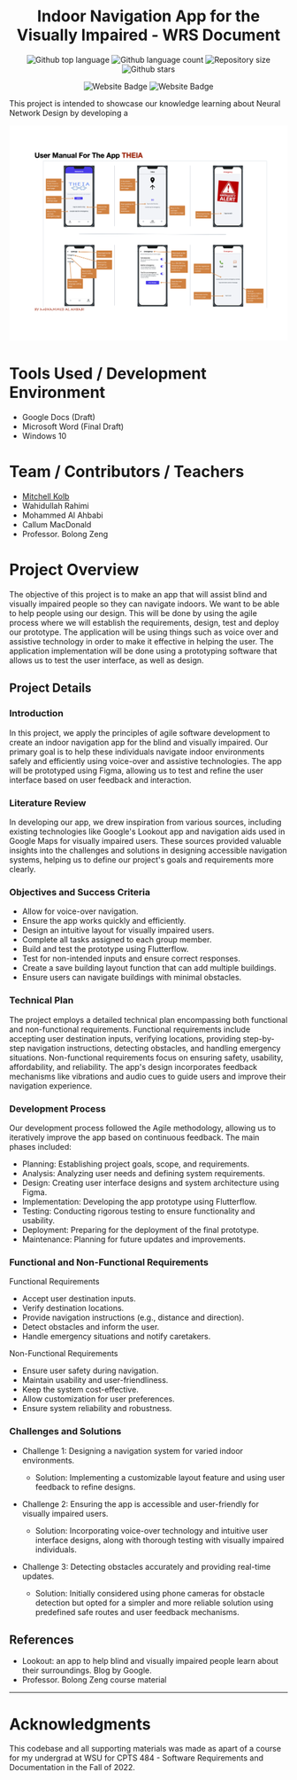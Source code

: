 


<h1 align="center">Indoor Navigation App for the Visually Impaired - WRS Document</h1>

<p align="center">
  <img alt="Github top language" src="https://img.shields.io/github/languages/top/mitchellkolb/navigation-app-WRS-report?color=4285F4">

  <img alt="Github language count" src="https://img.shields.io/github/languages/count/mitchellkolb/navigation-app-WRS-report?color=4285F4">

  <img alt="Repository size" src="https://img.shields.io/github/repo-size/mitchellkolb/navigation-app-WRS-report?color=4285F4">

  <img alt="Github stars" src="https://img.shields.io/github/stars/mitchellkolb/navigation-app-WRS-report?color=4285F4" />
</p>

<p align="center">
<img
    src="https://img.shields.io/badge/Google Docs-4285F4?style=for-the-badge&logo=Google Docs&logoColor=white"
    alt="Website Badge" />
<img
    src="https://img.shields.io/badge/Microsoft Word-2B579A?style=for-the-badge&logo=MicrosoftWord&logoColor=white"
    alt="Website Badge" />
</p>

This project is intended to showcase our knowledge learning about Neural Network Design by developing a

![project image](resources/APP-Manual.png)




# Tools Used / Development Environment
- Google Docs (Draft)
- Microsoft Word (Final Draft)
- Windows 10





# Team / Contributors / Teachers
- [Mitchell Kolb](https://github.com/mitchellkolb)
- Wahidullah Rahimi 
- Mohammed Al Ahbabi 
- Callum MacDonald
- Professor. Bolong Zeng



# Project Overview
The objective of this project is to make an app that will assist blind and visually impaired people so they can navigate indoors. We want to be able to help people using our design. This will be done by using the agile process where we will establish the requirements, design, test and deploy our prototype. The application will be using things such as voice over and assistive technology in order to make it effective in helping the user. The application implementation will be done using a prototyping software that allows us to test the user interface, as well as design.



## Project Details

### Introduction
In this project, we apply the principles of agile software development to create an indoor navigation app for the blind and visually impaired. Our primary goal is to help these individuals navigate indoor environments safely and efficiently using voice-over and assistive technologies. The app will be prototyped using Figma, allowing us to test and refine the user interface based on user feedback and interaction.

### Literature Review
In developing our app, we drew inspiration from various sources, including existing technologies like Google's Lookout app and navigation aids used in Google Maps for visually impaired users. These sources provided valuable insights into the challenges and solutions in designing accessible navigation systems, helping us to define our project's goals and requirements more clearly.

### Objectives and Success Criteria

- Allow for voice-over navigation.
- Ensure the app works quickly and efficiently.
- Design an intuitive layout for visually impaired users.
- Complete all tasks assigned to each group member.
- Build and test the prototype using Flutterflow.
- Test for non-intended inputs and ensure correct responses.
- Create a save building layout function that can add multiple buildings.
- Ensure users can navigate buildings with minimal obstacles.

### Technical Plan
The project employs a detailed technical plan encompassing both functional and non-functional requirements. Functional requirements include accepting user destination inputs, verifying locations, providing step-by-step navigation instructions, detecting obstacles, and handling emergency situations. Non-functional requirements focus on ensuring safety, usability, affordability, and reliability. The app's design incorporates feedback mechanisms like vibrations and audio cues to guide users and improve their navigation experience.

### Development Process

Our development process followed the Agile methodology, allowing us to iteratively improve the app based on continuous feedback. The main phases included:

- Planning: Establishing project goals, scope, and requirements.
- Analysis: Analyzing user needs and defining system requirements.
- Design: Creating user interface designs and system architecture using Figma.
- Implementation: Developing the app prototype using Flutterflow.
- Testing: Conducting rigorous testing to ensure functionality and usability.
- Deployment: Preparing for the deployment of the final prototype.
- Maintenance: Planning for future updates and improvements.

### Functional and Non-Functional Requirements
Functional Requirements

- Accept user destination inputs.
- Verify destination locations.
- Provide navigation instructions (e.g., distance and direction).
- Detect obstacles and inform the user.
- Handle emergency situations and notify caretakers.

Non-Functional Requirements

- Ensure user safety during navigation.
- Maintain usability and user-friendliness.
- Keep the system cost-effective.
- Allow customization for user preferences.
- Ensure system reliability and robustness.

### Challenges and Solutions

- Challenge 1: Designing a navigation system for varied indoor environments.
    - Solution: Implementing a customizable layout feature and using user feedback to refine designs.

- Challenge 2: Ensuring the app is accessible and user-friendly for visually impaired users.
    - Solution: Incorporating voice-over technology and intuitive user interface designs, along with thorough testing with visually impaired individuals.

- Challenge 3: Detecting obstacles accurately and providing real-time updates.
    - Solution: Initially considered using phone cameras for obstacle detection but opted for a simpler and more reliable solution using predefined safe routes and user feedback mechanisms.

## References
- Lookout: an app to help blind and visually impaired people learn about their surroundings. Blog by Google.
- Professor. Bolong Zeng course material


--- 
# Acknowledgments
This codebase and all supporting materials was made as apart of a course for my undergrad at WSU for CPTS 484 - Software Requirements and Documentation in the Fall of 2022. 